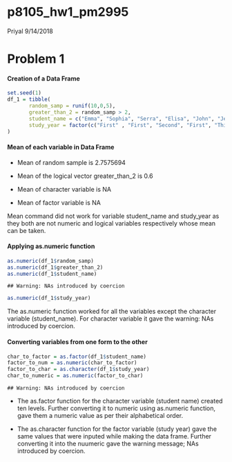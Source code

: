 p8105\_hw1\_pm2995
================
Priyal
9/14/2018

Problem 1
=========

#### Creation of a Data Frame

``` r
set.seed(1)
df_1 = tibble( 
       random_samp = runif(10,0,5),
       greater_than_2 = random_samp > 2,
       student_name = c("Emma", "Sophia", "Serra", "Elisa", "John", "Jessica","Ross","Kaity", "Jo","Luke"),
       study_year = factor(c("First" , "First", "Second", "First", "Third", "Second", "Second", "Third", "First", "First"))
)
```

#### Mean of each variable in Data Frame

-   Mean of random sample is 2.7575694

-   Mean of the logical vector greater\_than\_2 is 0.6

-   Mean of character variable is NA

-   Mean of factor variable is NA

Mean command did not work for variable student\_name and study\_year as they both are not numeric and logical variables respectively whose mean can be taken.

#### Applying as.numeric function

``` r
as.numeric(df_1$random_samp)
as.numeric(df_1$greater_than_2)
as.numeric(df_1$student_name)
```

    ## Warning: NAs introduced by coercion

``` r
as.numeric(df_1$study_year)
```

The as.numeric function worked for all the variables except the character variable (student\_name). For character variable it gave the warning: NAs introduced by coercion.

#### Converting variables from one form to the other

``` r
char_to_factor = as.factor(df_1$student_name)
factor_to_num = as.numeric(char_to_factor)
factor_to_char = as.character(df_1$study_year)
char_to_numeric = as.numeric(factor_to_char)
```

    ## Warning: NAs introduced by coercion

-   The as.factor function for the character variable (student name) created ten levels. Further converting it to numeric using as.numeric function, gave them a numeric value as per their alphabetical order.

-   The as.character function for the factor variable (study year) gave the same values that were inputed while making the data frame. Further converting it into the nuumeric gave the warning message; NAs introduced by coercion.
